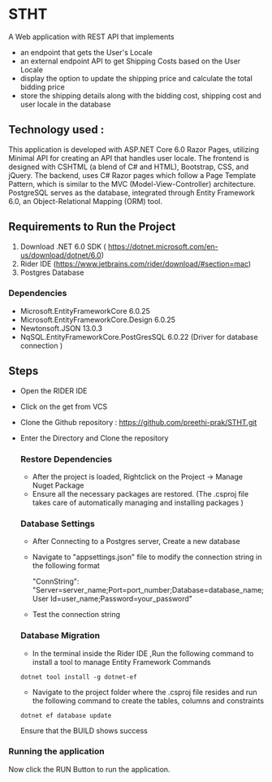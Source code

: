  # STHT

A Web application with REST API that implements
- an endpoint that gets the User's Locale 
- an external endpoint API to get Shipping Costs based on the User Locale
- display the option to update the shipping price and calculate the total bidding price
- store the shipping details along with the bidding cost, shipping cost and user locale in the database

## Technology used : 
This application is developed with ASP.NET Core 6.0 Razor Pages, utilizing Minimal API for creating an API that handles user locale.
The frontend is designed with CSHTML (a blend of C# and HTML), Bootstrap, CSS, and jQuery. 
The backend, uses C# Razor pages which follow a Page Template Pattern, which is similar to the MVC (Model-View-Controller) architecture. PostgreSQL serves as the database, integrated  through Entity Framework 6.0, an  Object-Relational Mapping (ORM) tool.

## Requirements to Run the Project
1. Download .NET 6.0 SDK ( https://dotnet.microsoft.com/en-us/download/dotnet/6.0)
2. Rider IDE (https://www.jetbrains.com/rider/download/#section=mac)
3. Postgres Database

### Dependencies 
- Microsoft.EntityFrameworkCore 6.0.25
- Microsoft.EntityFrameworkCore.Design 6.0.25
- Newtonsoft.JSON 13.0.3
- NqSQL.EntityFrameworkCore.PostGresSQL 6.0.22 (Driver for database connection )

## Steps 
- Open the RIDER IDE
- Click on the get from VCS 
- Clone the Github repository : https://github.com/preethi-prak/STHT.git
- Enter the Directory and Clone the repository 

  ### Restore Dependencies 

  - After the project is loaded, Rightclick on the Project -> Manage Nuget Package 
  - Ensure all the necessary packages are restored. (The .csproj file takes care of automatically managing and installing packages )

  ### Database Settings
  - After Connecting to a Postgres server, Create a new database
  - Navigate to "appsettings.json" file to modify the connection string in the following format
    
    "ConnString": "Server=server_name;Port=port_number;Database=database_name;User Id=user_name;Password=your_password"
  - Test the connection string

  ### Database Migration 
   - In the terminal inside the Rider IDE ,Run the following command to install a tool to manage Entity Framework Commands 
   ```
   dotnet tool install -g dotnet-ef

   ```
  - Navigate to the project folder where the .csproj file resides and run the following command to create the tables, columns and constraints 
  ```
  dotnet ef database update

  ```
  Ensure that the BUILD shows success
  

 ### Running the application 
 
 Now click the RUN Button to run the application. 
 
